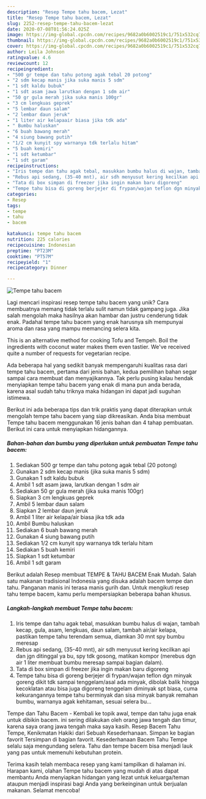 ```yaml
---
description: "Resep Tempe tahu bacem, Lezat"
title: "Resep Tempe tahu bacem, Lezat"
slug: 2252-resep-tempe-tahu-bacem-lezat
date: 2020-07-08T01:56:24.025Z
image: https://img-global.cpcdn.com/recipes/9682a0b6002519c1/751x532cq70/tempe-tahu-bacem-foto-resep-utama.jpg
thumbnail: https://img-global.cpcdn.com/recipes/9682a0b6002519c1/751x532cq70/tempe-tahu-bacem-foto-resep-utama.jpg
cover: https://img-global.cpcdn.com/recipes/9682a0b6002519c1/751x532cq70/tempe-tahu-bacem-foto-resep-utama.jpg
author: Leila Johnson
ratingvalue: 4.6
reviewcount: 12
recipeingredient:
- "500 gr tempe dan tahu potong agak tebal 20 potong"
- "2 sdm kecap manis jika suka manis 5 sdm"
- "1 sdt kaldu bubuk"
- "1 sdt asam jawa larutkan dengan 1 sdm air"
- "50 gr gula merah jika suka manis 100gr"
- "3 cm lengkuas geprek"
- "5 lembar daun salam"
- "2 lembar daun jeruk"
- "1 liter air kelapaair biasa jika tdk ada"
- " Bumbu haluskan"
- "6 buah bawang merah"
- "4 siung bawang putih"
- "1/2 cm kunyit spy warnanya tdk terlalu hitam"
- "5 buah kemiri"
- "1 sdt ketumbar"
- "1 sdt garam"
recipeinstructions:
- "Iris tempe dan tahu agak tebal, masukkan bumbu halus di wajan, tambah kecap, gula, asam, lengkuas, daun salam, tambah air/air kelapa, pastikan tempe tahu terendam semua, diamkan 30 mnt spy bumbu meresap"
- "Rebus api sedang, (35-40 mnt), air sdh menyusut kering kecilkan api dan jgn ditinggal ya bu, spy tdk gosong, matikan kompor (merebus dgn air 1 liter membuat bumbu meresap sampai bagian dalam)."
- "Tata di box simpan di freezer jika ingin makan baru digoreng"
- "Tempe tahu bisa di goreng berjejer di frypan/wajan teflon dgn minyak goreng dikit tdk sampai tenggelam/asal ada minyak, dibolak balik hingga kecoklatan atau bisa juga digoreng tenggelam diminyak spt biasa, cuma kekurangannya tempe tahu berminyak dan sisa minyak banyak remahan bumbu, warnanya agak kehitaman, sesuai selera bu..."
categories:
- Resep
tags:
- tempe
- tahu
- bacem

katakunci: tempe tahu bacem 
nutrition: 225 calories
recipecuisine: Indonesian
preptime: "PT23M"
cooktime: "PT57M"
recipeyield: "1"
recipecategory: Dinner

---
```



![Tempe tahu bacem](https://img-global.cpcdn.com/recipes/9682a0b6002519c1/751x532cq70/tempe-tahu-bacem-foto-resep-utama.jpg)

Lagi mencari inspirasi resep tempe tahu bacem yang unik? Cara membuatnya memang tidak terlalu sulit namun tidak gampang juga. Jika salah mengolah maka hasilnya akan hambar dan justru cenderung tidak enak. Padahal tempe tahu bacem yang enak harusnya sih mempunyai aroma dan rasa yang mampu memancing selera kita.

This is an alternative method for cooking Tofu and Tempeh. Boil the ingredients with coconut water makes them even tastier. We&#39;ve received quite a number of requests for vegetarian recipe.

Ada beberapa hal yang sedikit banyak mempengaruhi kualitas rasa dari tempe tahu bacem, pertama dari jenis bahan, kedua pemilihan bahan segar sampai cara membuat dan menyajikannya. Tak perlu pusing kalau hendak menyiapkan tempe tahu bacem yang enak di mana pun anda berada, karena asal sudah tahu triknya maka hidangan ini dapat jadi suguhan istimewa.


Berikut ini ada beberapa tips dan trik praktis yang dapat diterapkan untuk mengolah tempe tahu bacem yang siap dikreasikan. Anda bisa membuat Tempe tahu bacem menggunakan 16 jenis bahan dan 4 tahap pembuatan. Berikut ini cara untuk menyiapkan hidangannya.

<!--inarticleads1-->

##### Bahan-bahan dan bumbu yang diperlukan untuk pembuatan Tempe tahu bacem:

1. Sediakan 500 gr tempe dan tahu potong agak tebal (20 potong)
1. Gunakan 2 sdm kecap manis (jika suka manis 5 sdm)
1. Gunakan 1 sdt kaldu bubuk
1. Ambil 1 sdt asam jawa, larutkan dengan 1 sdm air
1. Sediakan 50 gr gula merah (jika suka manis 100gr)
1. Siapkan 3 cm lengkuas geprek
1. Ambil 5 lembar daun salam
1. Siapkan 2 lembar daun jeruk
1. Ambil 1 liter air kelapa/air biasa jika tdk ada
1. Ambil  Bumbu haluskan
1. Sediakan 6 buah bawang merah
1. Gunakan 4 siung bawang putih
1. Sediakan 1/2 cm kunyit spy warnanya tdk terlalu hitam
1. Sediakan 5 buah kemiri
1. Siapkan 1 sdt ketumbar
1. Ambil 1 sdt garam


Berikut adalah Resep membuat TEMPE &amp; TAHU BACEM Enak Mudah. Salah satu makanan tradisional Indonesia yang disuka adalah bacem tempe dan tahu. Panganan manis ini terasa manis gurih dan. Untuk mengikuti resep tahu tempe bacem, kamu perlu mempersiapkan beberapa bahan khusus. 

<!--inarticleads2-->

##### Langkah-langkah membuat Tempe tahu bacem:

1. Iris tempe dan tahu agak tebal, masukkan bumbu halus di wajan, tambah kecap, gula, asam, lengkuas, daun salam, tambah air/air kelapa, pastikan tempe tahu terendam semua, diamkan 30 mnt spy bumbu meresap
1. Rebus api sedang, (35-40 mnt), air sdh menyusut kering kecilkan api dan jgn ditinggal ya bu, spy tdk gosong, matikan kompor (merebus dgn air 1 liter membuat bumbu meresap sampai bagian dalam).
1. Tata di box simpan di freezer jika ingin makan baru digoreng
1. Tempe tahu bisa di goreng berjejer di frypan/wajan teflon dgn minyak goreng dikit tdk sampai tenggelam/asal ada minyak, dibolak balik hingga kecoklatan atau bisa juga digoreng tenggelam diminyak spt biasa, cuma kekurangannya tempe tahu berminyak dan sisa minyak banyak remahan bumbu, warnanya agak kehitaman, sesuai selera bu...


Tempe dan Tahu Bacem - Kembali ke topik awal, tempe dan tahu juga enak untuk dibikin bacem. ini sering dilakukan oleh orang jawa tengah dan timur, karena saya orang jawa tengah maka saya kasih. Resep Bacem Tahu Tempe, Kenikmatan Hakiki dari Sebuah Kesederhanaan. Simpan ke bagian favorit Tersimpan di bagian favorit. Kesederhanaan Bacem Tahu Tempe selalu saja mengundang selera. Tahu dan tempe bacem bisa menjadi lauk yang pas untuk memenuhi kebutuhan protein. 

Terima kasih telah membaca resep yang kami tampilkan di halaman ini. Harapan kami, olahan Tempe tahu bacem yang mudah di atas dapat membantu Anda menyiapkan hidangan yang lezat untuk keluarga/teman ataupun menjadi inspirasi bagi Anda yang berkeinginan untuk berjualan makanan. Selamat mencoba!

